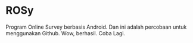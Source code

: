 # ROSy
Program Online Survey berbasis Android.
Dan ini adalah percobaan untuk menggunakan Github.
Wow, berhasil.
Coba Lagi.
